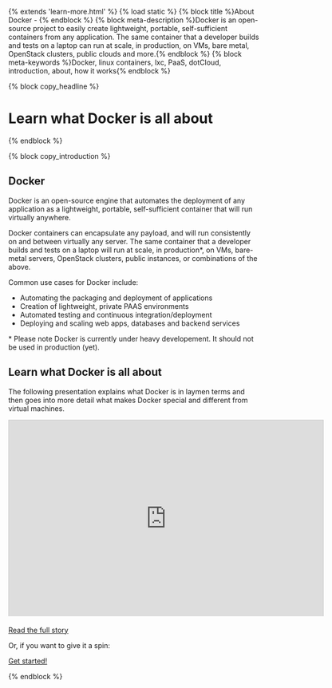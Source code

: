 {% extends 'learn-more.html' %}
{% load static %}
{% block title %}About Docker - {% endblock %}
{% block meta-description %}Docker is an open-source project to easily create lightweight, portable, self-sufficient containers from any application. The same container that a developer builds and tests on a laptop can run at scale, in production, on VMs, bare metal, OpenStack clusters, public clouds and more.{% endblock %}
{% block meta-keywords %}Docker, linux containers, lxc, PaaS, dotCloud, introduction, about, how it works{% endblock %}

{% block copy_headline %}
# Learn what Docker is all about #
{% endblock %}

{% block copy_introduction %}
## Docker

Docker  is an open-source engine that automates the deployment of any application as a lightweight, portable,
    self-sufficient container that will run virtually anywhere.

Docker containers can encapsulate any payload, and will run consistently on and between virtually any server. The same
    container that a developer builds and tests on a laptop will run at scale, in production*, on VMs,
    bare-metal servers, OpenStack clusters, public instances, or combinations of the above.

Common use cases for Docker include:

*   Automating the packaging and deployment of applications
*   Creation of lightweight, private PAAS environments
*   Automated testing and continuous integration/deployment
*   Deploying and scaling web apps, databases and backend services

\* Please note Docker is currently under heavy developement. It should not be used in production (yet).

## Learn what Docker is all about

The following presentation explains what Docker is in laymen terms and then goes into more detail what makes Docker
    special and different from virtual machines.

<iframe class="slideshare-presentation" src="http://www.slideshare.net/slideshow/embed_code/28618034" width="630" height="393" frameborder="0" marginwidth="0" marginheight="0" scrolling="no" style="border:1px solid #CCC;border-width:1px 1px 0;margin-bottom:5px" allowfullscreen> </iframe>

<a href="{% url 'the_whole_story' %}" title="Read the whole story in html format">Read the full story</a>

Or, if you want to give it a spin:

<a href="{% url 'getting_started' %}" class="btn btn-large btn-primary primary-action-button center" title="getting started">Get started!</a>

{% endblock %}